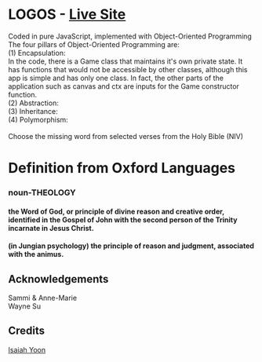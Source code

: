 # LOGOS - [Live Site](https://logosword.herokuapp.com) </br>
<span>Coded in pure JavaScript, implemented with Object-Oriented Programming</span></br>
The four pillars of Object-Oriented Programming are: </br>
(1) Encapsulation: </br>
In the code, there is a Game class that maintains it's own private state. It has functions that would not be accessible by other classes, although this app is simple and has only one class. In fact, the other parts of the application such as canvas and ctx are inputs for the Game constructor function. </br>
(2) Abstraction: </br>
(3) Inheritance: </br>
(4) Polymorphism: </br>
</br>
<span>Choose the missing word from selected verses from the Holy Bible (NIV) </span>
<h1>Definition from Oxford Languages </h1>
<h3>noun-THEOLOGY</h3>
<h4>the Word of God, or principle of divine reason and creative order, identified in the Gospel of John with the second person of the Trinity incarnate in Jesus Christ.
<h4>(in Jungian psychology) the principle of reason and judgment, associated with the animus.

## Acknowledgements </br>
Sammi & Anne-Marie</br>
Wayne Su</br>
## Credits </br>
[Isaiah Yoon](https://github.com/isaiahyoon)</br>

